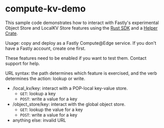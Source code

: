 # compute-kv-demo

This sample code demonstrates how to interact with Fastly's experimental Object Store and LocalKV Store features using the [Rust SDK](https://docs.rs/fastly/0.8.6/fastly/?search=) and a [Helper Crate](https://docs.rs/fastly-kv-preview/latest/fastly_kv_preview/index.html).

Usage: copy and deploy as a Fastly Compute@Edge service. If you don't have a Fastly account, create one first.

These features need to be enabled if you want to test them. Contact support for help.

URL syntax: the path determines which feature is exercised, and the verb determines the action: lookup or write.
* /local_kv/key: interact with a POP-local key-value store. 
  * `GET`: lookup a key
  * `POST`: write a value for a key
* /object_store/key: interact with the global object store.
  * `GET`: lookup the value for a key
  * `POST`: write a value for a key
* anything else: invalid URL
